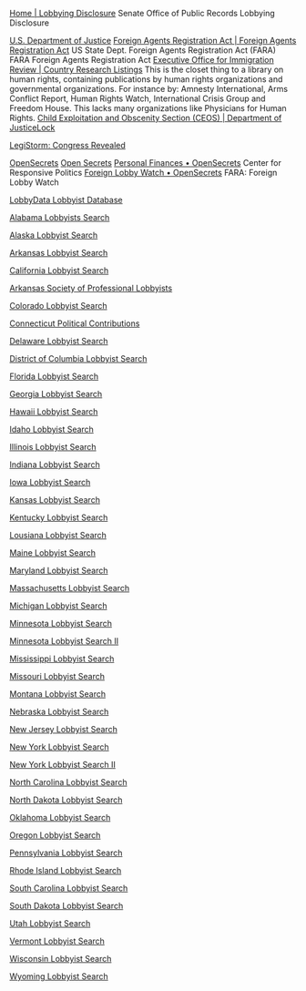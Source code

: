 
[Home | Lobbying Disclosure](https://lda.senate.gov/system/public/)
Senate Office of Public Records Lobbying Disclosure

[U.S. Department of Justice](https://www.justice.gov/)
[Foreign Agents Registration Act | Foreign Agents Registration Act](https://www.justice.gov/nsd-fara)
US State Dept. Foreign Agents Registration Act (FARA)
FARA Foreign Agents Registration Act
[Executive Office for Immigration Review | Country Research Listings](https://www.justice.gov/eoir/country-research-listings)
This is the closet thing to a library on human rights, containing publications by human rights organizations and governmental organizations. For instance by: Amnesty International, Arms Conflict Report, Human Rights Watch, International Crisis Group and Freedom House. This lacks many organizations like Physicians for Human Rights.
[Child Exploitation and Obscenity Section (CEOS) | Department of JusticeLock](https://www.justice.gov/criminal-ceos)

[LegiStorm: Congress Revealed](https://www.legistorm.com/)

[OpenSecrets](https://www.opensecrets.org/)
[Open Secrets](https://www.opensecrets.org/resources)
[Personal Finances • OpenSecrets](https://www.opensecrets.org/personal-finances/)
Center for Responsive Politics
[Foreign Lobby Watch • OpenSecrets](https://www.opensecrets.org/fara)
FARA: Foreign Lobby Watch

[LobbyData Lobbyist Database](http://lobbydata.com/Directory)

[Alabama Lobbyists Search](http://ethics.alabama.gov/search/PublicOfficialEmployeeSearch.aspx)

[Alaska Lobbyist Search](https://aws.state.ak.us/ApocReports/Lobbying)

[Arkansas Lobbyist Search](https://www.sos.arkansas.gov/elections/financial-disclosure/registered-lobbyists-political-action-committees)

[California Lobbyist Search](http://cal-access.sos.ca.gov/Lobbying/Lobbyists)

[Arkansas Society of Professional Lobbyists](http://arklobbyists.org/)

[Colorado Lobbyist Search](https://www.sos.state.co.us/lobby/Home.do)

[Connecticut Political Contributions](https://www.oseapps.ct.gov/NewLobbyist/Security/LoginHome.aspx)

[Delaware Lobbyist Search](https://egov.delaware.gov/lobs/Explore/ExploreLobbyists)

[District of Columbia Lobbyist Search](https://efiling.bega-dc.gov/efs/LobbyistRegistrationSearch.aspx)

[Florida Lobbyist Search](https://floridalobbyist.gov/)

[Georgia Lobbyist Search](http://media.ethics.ga.gov/search/Lobbyist/Lobbyist_ByName.aspx)

[Hawaii Lobbyist Search](http://ethics.hawaii.gov/lobreg)

[Idaho Lobbyist Search](https://sos.idaho.gov/elect/lobbyist/index.html)

[Illinois Lobbyist Search](http://www.ilsos.gov/lobbyistsearch)

[Indiana Lobbyist Search](https://secure.in.gov/apps/ilrc/registration/browse)

[Iowa Lobbyist Search](https://www.legis.iowa.gov/lobbyist/reports/searchLobby?type=lobbyist)

[Kansas Lobbyist Search](https://ethics.kansas.gov/lobbying)

[Kentucky Lobbyist Search](http://apps.klec.ky.gov/)

[Lousiana Lobbyist Search](http://ethics.la.gov/LobbyistLists.aspx)

[Maine Lobbyist Search](https://lobbyist.mainecampaignfinance.com/PublicSite/SearchPages/FiledRegistrationsSearch.aspx)

[Maryland Lobbyist Search](https://lobby.ethics.state.md.us/publishedreports/search_regs.cfm)

[Massachusetts Lobbyist Search](https://www.sec.state.ma.us/LobbyistPublicSearch/Default.aspx)

[Michigan Lobbyist Search](https://miboecfr.nictusa.com/cgi-bin/cfr/lobby_srch.cgi)

[Minnesota Lobbyist Search](https://cfb.mn.gov/reports/current-lists#/all-registered-lobbyists/all/)

[Minnesota Lobbyist Search II](https://cfb.mn.gov/reports/current-lists#/lobbying-entities/all/)

[Mississippi Lobbyist Search](http://www.sos.ms.gov/elec/portal/msel/page/search/portal.aspx)

[Missouri Lobbyist Search](https://mec.mo.gov/mec/Lobbying/Searches.aspx)

[Montana Lobbyist Search](https://app.mt.gov/cgi-bin/camptrack/lobbysearch/lobbySearch.cgi)

[Nebraska Lobbyist Search](https://nebraskalegislature.gov/lobbyist/view.php)

[New Jersey Lobbyist Search](https://www.elec.nj.gov/forcandidates/gaa_pub_info.htm)

[New York Lobbyist Search](https://onlineapps.jcope.ny.gov/LobbyWatch/Administration/LB_QReports.aspx?x=EKxonx1FFwOEdKCVNILUXKXzA8%2FsDfdpwqC%2Br1y0wPiEqL3xg18MCtpVCl06EDyu0T%2BNal186R8OyH7hIzm9%2F6CD46pf96p6eivEVmeFjQhbdDl%2FjLptzgjkZir%2B%2BRynNBCcYK2V%2FuWPHAN0kCVs8QqGFo0IinzsCw%2FIlUvrWZ0L)

[New York Lobbyist Search II](https://nyopengovernment.com/NYOG/preloadData.action?searchType=advRetLob)

[North Carolina Lobbyist Search](https://lobby.ncsbe.gov/lobbying)

[North Dakota Lobbyist Search](http://sos.nd.gov/lobbyists/registered-lobbyists)

[Oklahoma Lobbyist Search](https://guardian.ok.gov/PublicSite/SearchPages/Search.aspx?SearchTypeCodeHook=494EF2F0-8978-430D-BB8E-06B5CBB05240)

[Oregon Lobbyist Search](https://apps.oregon.gov/OGEC/EFS/Records)

[Pennsylvania Lobbyist Search](https://www.palobbyingservices.pa.gov/rpt_LobbyistDirectoryPDF.pdf)

[Rhode Island Lobbyist Search](http://sos.ri.gov/divisions/Open-Government/Transparency/lobbying)

[South Carolina Lobbyist Search](http://apps.sc.gov/LobbyingActivity/LAIndex.aspx)

[South Dakota Lobbyist Search](https://sosenterprise.sd.gov/BusinessServices/Lobbyist/LobbyistSearch.aspx)

[Utah Lobbyist Search](https://lobbyist.utah.gov/Search/LobbyistByPrincipal)

[Vermont Lobbyist Search](https://lobbying.sec.state.vt.us/Public/LobbyistRegistration)

[Wisconsin Lobbyist Search](https://lobbying.wi.gov/Home/Welcome)

[Wyoming Lobbyist Search](https://lobbyist.wyo.gov/Lobbyist/LobbyistSearch.aspx)

